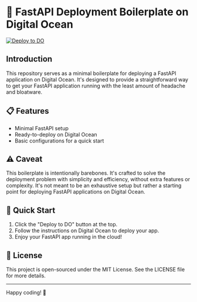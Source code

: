 # 🚀 FastAPI Deployment Boilerplate on Digital Ocean

[![Deploy to DO](https://www.deploytodo.com/do-btn-blue.svg)](https://cloud.digitalocean.com/apps/new?repo=https://github.com/ashayas/digital-ocean-fast-api/tree/main)

## Introduction

This repository serves as a minimal boilerplate for deploying a FastAPI application on Digital Ocean. It's designed to provide a straightforward way to get your FastAPI application running with the least amount of headache and bloatware.

## 📋 Features

- Minimal FastAPI setup
- Ready-to-deploy on Digital Ocean
- Basic configurations for a quick start

## ⚠️ Caveat

This boilerplate is intentionally barebones. It's crafted to solve the deployment problem with simplicity and efficiency, without extra features or complexity. It's not meant to be an exhaustive setup but rather a starting point for deploying FastAPI applications on Digital Ocean.

## 🚀 Quick Start

1. Click the "Deploy to DO" button at the top.
2. Follow the instructions on Digital Ocean to deploy your app.
3. Enjoy your FastAPI app running in the cloud!

## 📝 License

This project is open-sourced under the MIT License. See the LICENSE file for more details.

---

Happy coding! 🎉
